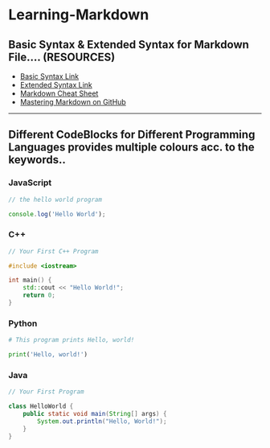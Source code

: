 # Learning-Markdown

## Basic Syntax & Extended Syntax for Markdown File.... (RESOURCES)

- [Basic Syntax Link](https://www.markdownguide.org/basic-syntax)
- [Extended Syntax Link](https://www.markdownguide.org/extended-syntax/)
- [Markdown Cheat Sheet](https://www.markdownguide.org/cheat-sheet/)
- [Mastering Markdown on GitHub](https://docs.github.com/en/get-started/writing-on-github/getting-started-with-writing-and-formatting-on-github/basic-writing-and-formatting-syntax)


---

## Different CodeBlocks for Different Programming Languages provides multiple colours acc. to the keywords..

### JavaScript

```js
// the hello world program

console.log('Hello World');
```

### C++

```cpp
// Your First C++ Program

#include <iostream>

int main() {
    std::cout << "Hello World!";
    return 0;
}
```

### Python

```py
# This program prints Hello, world!

print('Hello, world!')
```

### Java

```java
// Your First Program

class HelloWorld {
    public static void main(String[] args) {
        System.out.println("Hello, World!"); 
    }
}
```

